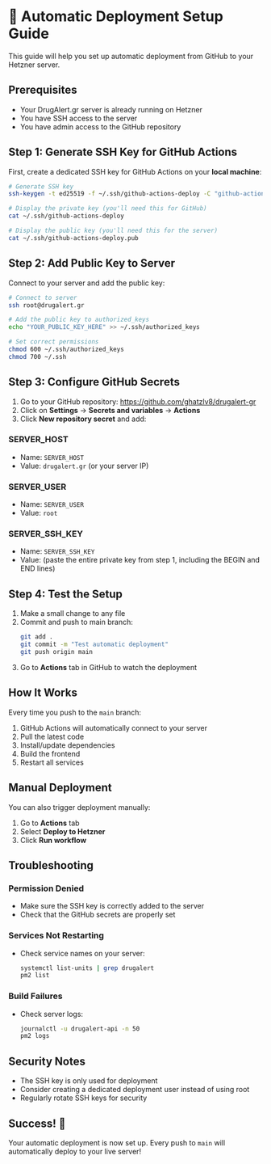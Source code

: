 # 🚀 Automatic Deployment Setup Guide

This guide will help you set up automatic deployment from GitHub to your Hetzner server.

## Prerequisites

- Your DrugAlert.gr server is already running on Hetzner
- You have SSH access to the server
- You have admin access to the GitHub repository

## Step 1: Generate SSH Key for GitHub Actions

First, create a dedicated SSH key for GitHub Actions on your **local machine**:

```bash
# Generate SSH key
ssh-keygen -t ed25519 -f ~/.ssh/github-actions-deploy -C "github-actions"

# Display the private key (you'll need this for GitHub)
cat ~/.ssh/github-actions-deploy

# Display the public key (you'll need this for the server)
cat ~/.ssh/github-actions-deploy.pub
```

## Step 2: Add Public Key to Server

Connect to your server and add the public key:

```bash
# Connect to server
ssh root@drugalert.gr

# Add the public key to authorized_keys
echo "YOUR_PUBLIC_KEY_HERE" >> ~/.ssh/authorized_keys

# Set correct permissions
chmod 600 ~/.ssh/authorized_keys
chmod 700 ~/.ssh
```

## Step 3: Configure GitHub Secrets

1. Go to your GitHub repository: https://github.com/ghatzlv8/drugalert-gr
2. Click on **Settings** → **Secrets and variables** → **Actions**
3. Click **New repository secret** and add:

### SERVER_HOST
- Name: `SERVER_HOST`
- Value: `drugalert.gr` (or your server IP)

### SERVER_USER
- Name: `SERVER_USER`
- Value: `root`

### SERVER_SSH_KEY
- Name: `SERVER_SSH_KEY`
- Value: (paste the entire private key from step 1, including the BEGIN and END lines)

## Step 4: Test the Setup

1. Make a small change to any file
2. Commit and push to main branch:
   ```bash
   git add .
   git commit -m "Test automatic deployment"
   git push origin main
   ```
3. Go to **Actions** tab in GitHub to watch the deployment

## How It Works

Every time you push to the `main` branch:
1. GitHub Actions will automatically connect to your server
2. Pull the latest code
3. Install/update dependencies
4. Build the frontend
5. Restart all services

## Manual Deployment

You can also trigger deployment manually:
1. Go to **Actions** tab
2. Select **Deploy to Hetzner**
3. Click **Run workflow**

## Troubleshooting

### Permission Denied
- Make sure the SSH key is correctly added to the server
- Check that the GitHub secrets are properly set

### Services Not Restarting
- Check service names on your server:
  ```bash
  systemctl list-units | grep drugalert
  pm2 list
  ```

### Build Failures
- Check server logs:
  ```bash
  journalctl -u drugalert-api -n 50
  pm2 logs
  ```

## Security Notes

- The SSH key is only used for deployment
- Consider creating a dedicated deployment user instead of using root
- Regularly rotate SSH keys for security

## Success! 🎉

Your automatic deployment is now set up. Every push to `main` will automatically deploy to your live server!
